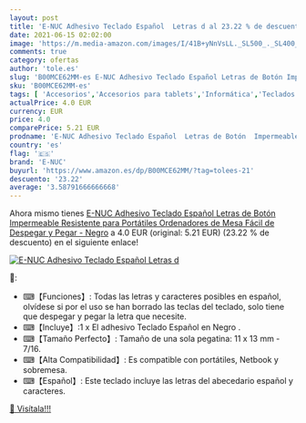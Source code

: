 ```yaml
---
layout: post
title: 'E-NUC Adhesivo Teclado Español  Letras d al 23.22 % de descuento'
date: 2021-06-15 02:02:00
image: 'https://m.media-amazon.com/images/I/41B+yNnVsLL._SL500_._SL400_.jpg'
comments: true
category: ofertas
author: 'tole.es'
slug: 'B00MCE62MM-es E-NUC Adhesivo Teclado Español Letras de Botón Impermeable...'
sku: 'B00MCE62MM-es'
tags: [ 'Accesorios','Accesorios para tablets','Informática','Teclados para tablets','e-nuc','teclado', ]
actualPrice: 4.0 EUR
currency: EUR
price: 4.0
comparePrice: 5.21 EUR
prodname: 'E-NUC Adhesivo Teclado Español  Letras de Botón  Impermeable  Resistente  para Portátiles  Ordenadores de Mesa  Fácil de Despegar y Pegar  - Negro'
country: 'es'
flag: '🇪🇸'
brand: 'E-NUC'
buyurl: 'https://www.amazon.es/dp/B00MCE62MM/?tag=tolees-21'
descuento: '23.22'
average: '3.58791666666668'
---
```


Ahora mismo tienes [E-NUC Adhesivo Teclado Español  Letras de Botón  Impermeable  Resistente  para Portátiles  Ordenadores de Mesa  Fácil de Despegar y Pegar  - Negro](https://www.amazon.es/dp/B00MCE62MM/?tag=tolees-21) a 4.0 EUR (original: 5.21 EUR) (23.22 %  de descuento) en el siguiente enlace!

[![E-NUC Adhesivo Teclado Español  Letras d](https://m.media-amazon.com/images/I/41B+yNnVsLL._SL500_._SL400_.jpg)](https://www.amazon.es/dp/B00MCE62MM/?tag=tolees-21)

🔎:

- ⌨【Funciones】: Todas las letras y caracteres posibles en español, olvídese si por el uso se han borrado las teclas del teclado, solo tiene que despegar y pegar la letra que necesite.
- ⌨【Incluye】:1 x El adhesivo Teclado Español en Negro .
- ⌨【Tamaño Perfecto】: Tamaño de una sola pegatina: 11 x 13 mm - 7/16.
- ⌨【Alta Compatibilidad】: Es compatible con portátiles, Netbook y sobremesa.
- ⌨【Español】: Este teclado incluye las letras del abecedario español y caracteres.

[🛒 Visítala!!!](https://www.amazon.es/dp/B00MCE62MM/?tag=tolees-21)
